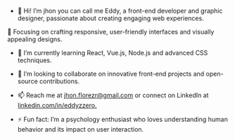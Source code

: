 - 👋 Hi! I’m jhon you can call me Eddy, a front-end developer and graphic designer, passionate about creating engaging web experiences.

👀 Focusing on crafting responsive, user-friendly interfaces and visually appealing designs.

- 🌱 I’m currently learning React, Vue.js, Node.js and advanced CSS techniques.

- 💞️ I’m looking to collaborate on innovative front-end projects and open-source contributions.

- 📫 Reach me at jhon.florezr@gmail.com or connect on LinkedIn at [linkedin.com/in/eddyzzero.](https://www.linkedin.com/in/jhon-florez-102aa82b3/)
  
- ⚡ Fun fact: I’m a psychology enthusiast who loves understanding human behavior and its impact on user interaction.

